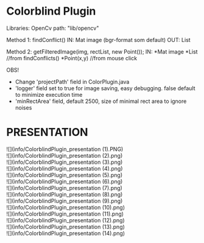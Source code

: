 # Colorblind Plugin

Libraries:
OpenCv
path: "lib/opencv"


Method 1: findConflict()
IN:  Mat image (bgr-format som default)
OUT: List<Rect>


Method 2:
getFilteredImage(img, rectList, new Point());
IN: *Mat image
    *List<Rect>  //from findConflicts()
    *Point(x,y)  //from mouse click    


OBS!
* Change 'projectPath' field in ColorPlugin.java
* 'logger' field set to true for image saving, easy debugging.
  false default to minimize execution time
* 'minRectArea' field, default 2500, size of minimal rect area to ignore noises 
  

# PRESENTATION
  
![](info/ColorblindPlugin_presentation (1).PNG)  
![](info/ColorblindPlugin_presentation (2).png)  
![](info/ColorblindPlugin_presentation (3).png)  
![](info/ColorblindPlugin_presentation (4).png)  
![](info/ColorblindPlugin_presentation (5).png)  
![](info/ColorblindPlugin_presentation (6).png)  
![](info/ColorblindPlugin_presentation (7).png)  
![](info/ColorblindPlugin_presentation (8).png)  
![](info/ColorblindPlugin_presentation (9).png)  
![](info/ColorblindPlugin_presentation (10).png)  
![](info/ColorblindPlugin_presentation (11).png)  
![](info/ColorblindPlugin_presentation (12).png)  
![](info/ColorblindPlugin_presentation (13).png)  
![](info/ColorblindPlugin_presentation (14).png)  
